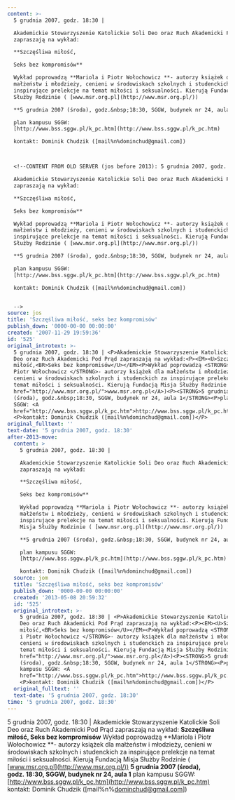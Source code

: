 ```yaml
---
content: >-
  5 grudnia 2007, godz. 18:30 | 

  Akademickie Stowarzyszenie Katolickie Soli Deo oraz Ruch Akademicki Pod Prąd
  zapraszają na wykład:

  **Szczęśliwa miłość,

  Seks bez kompromisów**

  Wykład poprowadzą **Mariola i Piotr Wołochowicz **- autorzy książek dla
  małżeństw i młodzieży, cenieni w środowiskach szkolnych i studenckich za
  inspirujące prelekcje na temat miłości i seksualności. Kierują Fundacją Misja
  Służby Rodzinie ( [www.msr.org.pl](http://www.msr.org.pl/))

  **5 grudnia 2007 (środa), godz.&nbsp;18:30, SGGW, budynek nr 24, aula 1**

  plan kampusu SGGW:
  [http://www.bss.sggw.pl/k_pc.htm](http://www.bss.sggw.pl/k_pc.htm) 

  kontakt: Dominik Chudzik ([mail%n%dominchud@gmail.com])



  <!--CONTENT FROM OLD SERVER (jos before 2013): 5 grudnia 2007, godz. 18:30 | 

  Akademickie Stowarzyszenie Katolickie Soli Deo oraz Ruch Akademicki Pod Prąd
  zapraszają na wykład:

  **Szczęśliwa miłość,

  Seks bez kompromisów**

  Wykład poprowadzą **Mariola i Piotr Wołochowicz **- autorzy książek dla
  małżeństw i młodzieży, cenieni w środowiskach szkolnych i studenckich za
  inspirujące prelekcje na temat miłości i seksualności. Kierują Fundacją Misja
  Służby Rodzinie ( [www.msr.org.pl](http://www.msr.org.pl/))

  **5 grudnia 2007 (środa), godz.&nbsp;18:30, SGGW, budynek nr 24, aula 1**

  plan kampusu SGGW:
  [http://www.bss.sggw.pl/k_pc.htm](http://www.bss.sggw.pl/k_pc.htm) 

  kontakt: Dominik Chudzik ([mail%n%dominchud@gmail.com])


  -->
source: jos
title: 'Szczęśliwa miłość, seks bez kompromisów'
publish_down: '0000-00-00 00:00:00'
created: '2007-11-29 19:59:36'
id: '525'
original_introtext: >-
  5 grudnia 2007, godz. 18:30 | <P>Akademickie Stowarzyszenie Katolickie Soli
  Deo oraz Ruch Akademicki Pod Prąd zapraszają na wykład:<P><EM><U>Szczęśliwa
  miłość,<BR>Seks bez kompromisów</U></EM><P>Wykład poprowadzą <STRONG>Mariola i
  Piotr Wołochowicz </STRONG>- autorzy książek dla małżeństw i młodzieży,
  cenieni w środowiskach szkolnych i studenckich za inspirujące prelekcje na
  temat miłości i seksualności. Kierują Fundacją Misja Służby Rodzinie ( <A
  href="http://www.msr.org.pl/">www.msr.org.pl</A>)<P><STRONG>5 grudnia 2007
  (środa), godz.&nbsp;18:30, SGGW, budynek nr 24, aula 1</STRONG><P>plan kampusu
  SGGW: <A
  href="http://www.bss.sggw.pl/k_pc.htm">http://www.bss.sggw.pl/k_pc.htm</A>
  <P>kontakt: Dominik Chudzik ([mail%n%dominchud@gmail.com])</P>
original_fulltext: ''
text-date: '5 grudnia 2007, godz. 18:30'
after-2013-move:
  content: >
    5 grudnia 2007, godz. 18:30 | 

    Akademickie Stowarzyszenie Katolickie Soli Deo oraz Ruch Akademicki Pod Prąd
    zapraszają na wykład:

    **Szczęśliwa miłość,

    Seks bez kompromisów**

    Wykład poprowadzą **Mariola i Piotr Wołochowicz **- autorzy książek dla
    małżeństw i młodzieży, cenieni w środowiskach szkolnych i studenckich za
    inspirujące prelekcje na temat miłości i seksualności. Kierują Fundacją
    Misja Służby Rodzinie ( [www.msr.org.pl](http://www.msr.org.pl/))

    **5 grudnia 2007 (środa), godz.&nbsp;18:30, SGGW, budynek nr 24, aula 1**

    plan kampusu SGGW:
    [http://www.bss.sggw.pl/k_pc.htm](http://www.bss.sggw.pl/k_pc.htm) 

    kontakt: Dominik Chudzik ([mail%n%dominchud@gmail.com])
  source: jom
  title: 'Szczęśliwa miłość, seks bez kompromisów'
  publish_down: '0000-00-00 00:00:00'
  created: '2013-05-08 20:59:32'
  id: '525'
  original_introtext: >-
    5 grudnia 2007, godz. 18:30 | <P>Akademickie Stowarzyszenie Katolickie Soli
    Deo oraz Ruch Akademicki Pod Prąd zapraszają na wykład:<P><EM><U>Szczęśliwa
    miłość,<BR>Seks bez kompromisów</U></EM><P>Wykład poprowadzą <STRONG>Mariola
    i Piotr Wołochowicz </STRONG>- autorzy książek dla małżeństw i młodzieży,
    cenieni w środowiskach szkolnych i studenckich za inspirujące prelekcje na
    temat miłości i seksualności. Kierują Fundacją Misja Służby Rodzinie ( <A
    href="http://www.msr.org.pl/">www.msr.org.pl</A>)<P><STRONG>5 grudnia 2007
    (środa), godz.&nbsp;18:30, SGGW, budynek nr 24, aula 1</STRONG><P>plan
    kampusu SGGW: <A
    href="http://www.bss.sggw.pl/k_pc.htm">http://www.bss.sggw.pl/k_pc.htm</A>
    <P>kontakt: Dominik Chudzik ([mail%n%dominchud@gmail.com])</P>
  original_fulltext: ''
  text-date: '5 grudnia 2007, godz. 18:30'
time: '5 grudnia 2007, godz. 18:30'
---
```

5 grudnia 2007, godz. 18:30 | 
Akademickie Stowarzyszenie Katolickie Soli Deo oraz Ruch Akademicki Pod Prąd zapraszają na wykład:
**Szczęśliwa miłość,
Seks bez kompromisów**
Wykład poprowadzą **Mariola i Piotr Wołochowicz **- autorzy książek dla małżeństw i młodzieży, cenieni w środowiskach szkolnych i studenckich za inspirujące prelekcje na temat miłości i seksualności. Kierują Fundacją Misja Służby Rodzinie ( [www.msr.org.pl](http://www.msr.org.pl/))
**5 grudnia 2007 (środa), godz.&nbsp;18:30, SGGW, budynek nr 24, aula 1**
plan kampusu SGGW: [http://www.bss.sggw.pl/k_pc.htm](http://www.bss.sggw.pl/k_pc.htm) 
kontakt: Dominik Chudzik ([mail%n%dominchud@gmail.com])


<!--CONTENT FROM OLD SERVER (jos before 2013): 5 grudnia 2007, godz. 18:30 | 
Akademickie Stowarzyszenie Katolickie Soli Deo oraz Ruch Akademicki Pod Prąd zapraszają na wykład:
**Szczęśliwa miłość,
Seks bez kompromisów**
Wykład poprowadzą **Mariola i Piotr Wołochowicz **- autorzy książek dla małżeństw i młodzieży, cenieni w środowiskach szkolnych i studenckich za inspirujące prelekcje na temat miłości i seksualności. Kierują Fundacją Misja Służby Rodzinie ( [www.msr.org.pl](http://www.msr.org.pl/))
**5 grudnia 2007 (środa), godz.&nbsp;18:30, SGGW, budynek nr 24, aula 1**
plan kampusu SGGW: [http://www.bss.sggw.pl/k_pc.htm](http://www.bss.sggw.pl/k_pc.htm) 
kontakt: Dominik Chudzik ([mail%n%dominchud@gmail.com])

-->

<!--{{json:{"created_date":"2007-11-29 19:59:36","publish_down":"0000-00-00 00:00:00","id":"525"}}}-->